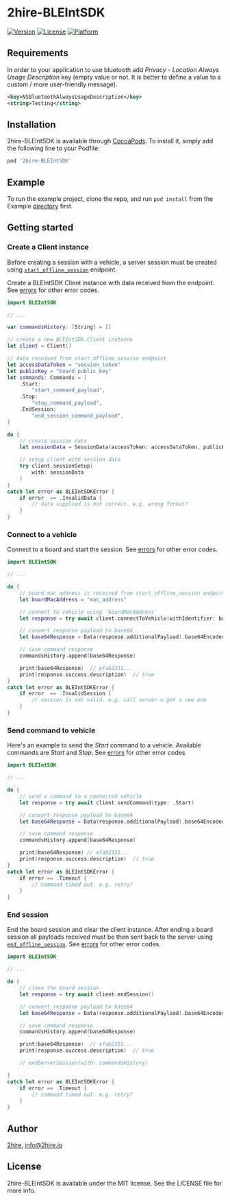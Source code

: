 # 2hire-BLEIntSDK

[![Version](https://img.shields.io/cocoapods/v/2hire-BLEIntSDK.svg?style=flat)](https://cocoapods.org/pods/2hire-BLEIntSDK)
[![License](https://img.shields.io/cocoapods/l/2hire-BLEIntSDK.svg?style=flat)](https://cocoapods.org/pods/2hire-BLEIntSDK)
[![Platform](https://img.shields.io/cocoapods/p/2hire-BLEIntSDK.svg?style=flat)](https://cocoapods.org/pods/2hire-BLEIntSDK)

## Requirements

In order to your application to use bluetooth add _Privacy - Location Always Usage Description_ key (empty value or not. It is better to define a value to a custom / more user-friendly message).

```xml
<key>NSBluetoothAlwaysUsageDescription</key>
<string>Testing</string>
```

## Installation

2hire-BLEIntSDK is available through [CocoaPods](https://cocoapods.org). To install
it, simply add the following line to your Podfile:

```ruby
pod '2hire-BLEIntSDK'
```

## Example

To run the example project, clone the repo, and run `pod install` from the Example [directory](/examples/ios/) first.

## Getting started

### Create a Client instance

Before creating a session with a vehicle, a server session must be created using [`start_offline_session`](../../../../docs/endpoints.md#starting-a-offline-session) endpoint.

Create a BLEIntSDK Client instance with data received from the endpoint. See [errors](../../../../docs/sdk.md#error-codes) for other error codes.

```swift
import BLEIntSDK

// ...

var commandsHistory: [String] = []

// create a new BLEIntSDK.Client instance
let client = Client()

// data received from start_offline_session endpoint
let accessDataToken = "session_token"
let publicKey = "board_public_key"
let commands: Commands = [
    .Start:
        "start_command_payload",
    .Stop:
        "stop_command_payload",
    .EndSession:
        "end_session_command_payload",
]

do {
    // create session data
    let sessionData = SessionData(accessToken: accessDataToken, publicKey: publicKey, commands: commands)

    // setup client with session data
    try client.sessionSetup(
        with: sessionData
    )
}
catch let error as BLEIntSDKError {
    if error  == .InvalidData {
        // data supplied is not correct. e.g. wrong format?
    }
}
```

### Connect to a vehicle

Connect to a board and start the session. See [errors](../../../../docs/sdk.md#error-codes) for other error codes.

```swift
import BLEIntSDK

// ...

do {
    // board mac address is received from start_offline_session endpoint
    let boardMacAddress = "mac_address"

    // connect to vehicle using `boardMacAddress`
    let response = try await client.connectToVehicle(withIdentifier: boardMacAddress)

    // convert response payload to base64
    let base64Response = Data(response.additionalPayload).base64EncodedString()

    // save command response
    commandsHistory.append(base64Response)

    print(base64Response)  // efab2331...
    print(response.success.description)  // true
}
catch let error as BLEIntSDKError {
    if error  == .InvalidSession {
        // session is not valid. e.g. call server o get a new one
    }
}
```

### Send command to vehicle

Here's an example to send the _Start_ command to a vehicle. Available commands are _Start_ and _Stop_. See [errors](../../../../docs/sdk.md#error-codes) for other error codes.

```swift
import BLEIntSDK

// ...

do {
    // send a command to a connected vehicle
    let response = try await client.sendCommand(type: .Start)

    // convert response payload to base64
    let base64Response = Data(response.additionalPayload).base64EncodedString()

    // save command response
    commandsHistory.append(base64Response)

    print(base64Response) // efab2331...
    print(response.success.description)  // true
}
catch let error as BLEIntSDKError {
    if error == .Timeout {
        // command timed out. e.g. retry?
    }
}
```

### End session

End the board session and clear the client instance. After ending a board session all payloads received must be then sent back to the server using [`end_offline_session`](../../../../docs/endpoints.md#ending-a-offline-session). See [errors](../../../../docs/sdk.md#error-codes) for other error codes.

```swift
import BLEIntSDK

// ...

do {
    // close the board session
    let response = try await client.endSession()

    // convert response payload to base64
    let base64Response = Data(response.additionalPayload).base64EncodedString()

    // save command response
    commandsHistory.append(base64Response)

    print(base64Response)  // efab2331...
    print(response.success.description)  // true

    // endServerSession(with: commandsHistory)

}
catch let error as BLEIntSDKError {
    if error == .Timeout {
        // command timed out. e.g. retry?
    }
}
```

## Author

[2hire](https://2hire.io), info@2hire.io

## License

2hire-BLEIntSDK is available under the MIT license. See the LICENSE file for more info.
